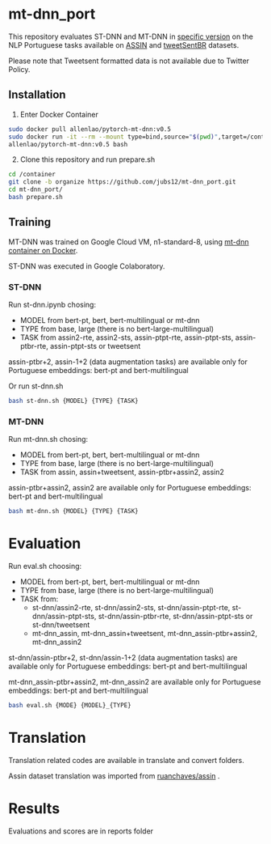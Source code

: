 # mt-dnn_port
This repository evaluates ST-DNN and MT-DNN in [specific version](https://github.com/namisan/mt-dnn/tree/60aa9dc4ec1a31532c3f5fb4305c325942c263ce "MT-DNN repository") on the NLP Portuguese tasks available on [ASSIN](http://nilc.icmc.usp.br/assin/ "ASSIN dataset") and  [tweetSentBR](https://bitbucket.org/HBrum/tweetsentbr/ "tweetSentBR repository") datasets. 

Please note that Tweetsent formatted data is not available due to Twitter Policy.

## Installation
1. Enter Docker Container
```bash
sudo docker pull allenlao/pytorch-mt-dnn:v0.5
sudo docker run -it --rm --mount type=bind,source="$(pwd)",target=/container \
allenlao/pytorch-mt-dnn:v0.5 bash
```

2. Clone this repository and run prepare.sh
```bash
cd /container
git clone -b organize https://github.com/jubs12/mt-dnn_port.git
cd mt-dnn_port/
bash prepare.sh
```

## Training

MT-DNN was trained on Google Cloud VM, n1-standard-8, using [mt-dnn container on Docker](https://github.com/namisan/mt-dnn/tree/f444fe9109d5a9980c9d825a24576c8d873bdf33 "MT-DNN repository").  

ST-DNN was executed in Google Colaboratory.

###  ST-DNN
Run st-dnn.ipynb chosing: 

- MODEL from bert-pt, bert, bert-multilingual or mt-dnn
- TYPE from base, large (there is no bert-large-multilingual)
- TASK from assin2-rte, assin2-sts, assin-ptpt-rte, assin-ptpt-sts, assin-ptbr-rte, assin-ptpt-sts or tweetsent

assin-ptbr+2, assin-1+2 (data augmentation tasks) are available only for Portuguese embeddings: bert-pt and bert-multilingual

Or run st-dnn.sh 

```bash
bash st-dnn.sh {MODEL} {TYPE} {TASK}
```

### MT-DNN
Run mt-dnn.sh chosing: 

- MODEL from bert-pt, bert, bert-multilingual or mt-dnn
- TYPE from base, large (there is no bert-large-multilingual)
- TASK from assin, assin+tweetsent, assin-ptbr+assin2, assin2

assin-ptbr+assin2, assin2 are available only for Portuguese embeddings: bert-pt and bert-multilingual

```bash
bash mt-dnn.sh {MODEL} {TYPE} {TASK}
```

# Evaluation
Run eval.sh choosing: 

- MODEL from bert-pt, bert, bert-multilingual or mt-dnn
- TYPE from base, large (there is no bert-large-multilingual)
- TASK from:
  - st-dnn/assin2-rte, st-dnn/assin2-sts, st-dnn/assin-ptpt-rte, st-dnn/assin-ptpt-sts, st-dnn/assin-ptbr-rte, st-dnn/assin-ptpt-sts or st-dnn/tweetsent
  - mt-dnn_assin, mt-dnn_assin+tweetsent, mt-dnn_assin-ptbr+assin2, mt-dnn_assin2

st-dnn/assin-ptbr+2, st-dnn/assin-1+2 (data augmentation tasks) are available only for Portuguese embeddings: bert-pt and bert-multilingual

mt-dnn_assin-ptbr+assin2, mt-dnn_assin2 are available only for Portuguese embeddings: bert-pt and bert-multilingual

```bash
bash eval.sh {MODE} {MODEL}_{TYPE}
```

# Translation

Translation related codes are available in translate and convert folders. 

Assin dataset translation was  imported from [ruanchaves/assin](https://github.com/ruanchaves/assin/blob/master/sources/dictionary.json) .

#  Results

Evaluations and scores are in reports folder
